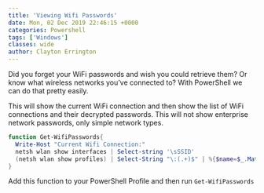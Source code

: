 ```yaml
---
title: 'Viewing Wifi Passwords'
date: Mon, 02 Dec 2019 22:46:15 +0000
categories: Powershell
tags: ['Windows']
classes: wide
author: Clayton Errington
---
```


Did you forget your WiFi passwords and wish you could retrieve them? Or know what wireless networks you’ve connected to? With PowerShell we can do that pretty easily.

This will show the current WiFi connection and then show the list of WiFi connections and their decrypted passwords. This will not show enterprise network passwords, only simple network types.

```powershell
function Get-WifiPasswords{
  Write-Host "Current Wifi Connection:"
  netsh wlan show interfaces | Select-string '\sSSID'
  (netsh wlan show profiles) | Select-String "\:(.+)$" | %{$name=$_.Matches | % {$_.Groups[1].Value.Trim()}; $_} |%{(netsh wlan show profile name="$name" key=clear)} | Select-String "Key Content\W+\:(.+)$" | %{$pass=$_.Matches | % {$_.Groups[1].Value.Trim()}; $_} | %{[PSCustomObject]@{ PROFILE_NAME=$name;PASSWORD=$pass }} | Format-Table -AutoSize
}
```

Add this function to your PowerShell Profile and then run `Get-WifiPasswords`
